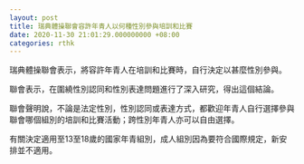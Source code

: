 ```yaml
---
layout: post
title: 瑞典體操聯會容許年青人以何種性別參與培訓和比賽
date: 2020-11-30 21:01:29.000000000 +08:00
categories: rthk
---
```


瑞典體操聯會表示，將容許年青人在培訓和比賽時，自行決定以甚麼性別參與。

聯會表示，在圍繞性別認同和性別表達問題進行了深入研究，得出這個結論。

聯會聲明說，不論是法定性別，性別認同或表達方式，都歡迎年青人自行選擇參與聯會哪個組別的培訓和比賽活動；跨性別年青人亦可以自由選擇。

有關決定適用至13至18歲的國家年青組別，成人組別因為要符合國際規定，新安排並不適用。
